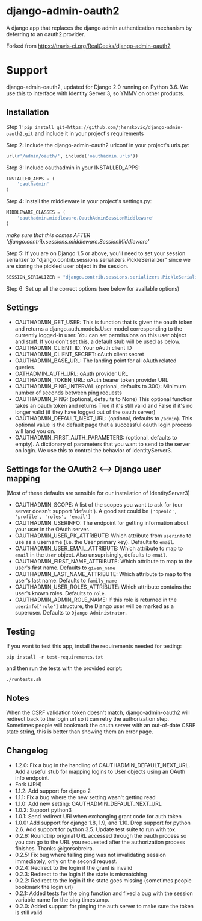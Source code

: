 # django-admin-oauth2

A django app that replaces the django admin authentication mechanism by
deferring to an oauth2 provider.

Forked from https://travis-ci.org/RealGeeks/django-admin-oauth2

# Support

django-admin-oauth2, updated for Django 2.0 running on Python 3.6. We use this to interface with Identity Server 3, 
so YMMV on other products. 

## Installation

Step 1: `pip install git+https://github.com/jherskovic/django-admin-oauth2.git` and include it in your project's requirements

Step 2:  Include the django-admin-oauth2 urlconf in your project's urls.py:

```python
url(r'/admin/oauth/', include('oauthadmin.urls'))
```

Step 3: Include oauthadmin in your INSTALLED_APPS:

```python
INSTALLED_APPS = (
    'oauthadmin'
)
````


Step 4: Install the middleware in your project's settings.py:

```python
MIDDLEWARE_CLASSES = (
    'oauthadmin.middleware.OauthAdminSessionMiddleware'
)
```

*make sure that this comes AFTER 'django.contrib.sessions.middleware.SessionMiddleware'*

Step 5: If you are on Django 1.5 or above, you'll need to set your session serializer
to "django.contrib.sessions.serializers.PickleSerializer" since we are storing the
pickled user object in the session.

```python
SESSION_SERIALIZER = "django.contrib.sessions.serializers.PickleSerializer"

```

Step 6: Set up all the correct options (see below for available options)

## Settings

 * OAUTHADMIN_GET_USER: This is function that is given the oauth token and returns
   a django.auth.models.User model corresponding to the currently logged-in user.
   You can set permissions on this user object and stuff. If you don't set this, a default stub will be used as below.
 * OAUTHADMIN_CLIENT_ID: Your oAuth client ID
 * OAUTHADMIN_CLIENT_SECRET: oAuth client secret
 * OAUTHADMIN_BASE_URL: The landing point for all oAuth related queries.
 * OATHADMIN_AUTH_URL: oAuth provider URL
 * OAUTHADMIN_TOKEN_URL: oAuth bearer token provider URL
 * OAUTHADMIN_PING_INTERVAL (optional, defaults to 300): Minimum number of seconds between ping requests
 * OAUTHADMIN_PING: (optional, defaults to None) This optional function takes an oauth token and returns True if it's still valid and False if it's no longer valid (if they have logged out of the oauth server)
 * OAUTHADMIN_DEFAULT_NEXT_URL: (optional, defaults to `/admin`). This optional value is the default page that a successful oauth login process will land you on.
 * OAUTHADMIN_FIRST_AUTH_PARAMETERS: (optional, defaults to empty). A dictionary of parameters that you want to send to the server on login. We use this to control the behavior of IdentityServer3.

## Settings for the OAuth2 <--> Django user mapping
(Most of these defaults are sensible for our installation of IdentityServer3)

 * OAUTHADMIN_SCOPE: A list of the scopes you want to ask for (our server doesn't support 'default'). A good set could be 
 `['openid', 'profile', 'roles', 'email']`
 * OAUTHADMIN_USERINFO: The endpoint for getting information about your user in the OAuth server.
 * OAUTHADMIN_USER_PK_ATTRIBUTE: Which attribute from `userinfo` to use as a username (i.e. the User primary key). Defaults to `email`.
 * OAUTHADMIN_USER_EMAIL_ATTRIBUTE: Which attribute to map to `email` in the `User` object. Also unsuprisingly, defaults to `email`.
 * OAUTHADMIN_FIRST_NAME_ATTRIBUTE: Which attribute to map to the user's first name. Defaults to `given_name`
 * OAUTHADMIN_LAST_NAME_ATTRIBUTE: Which attribute to map to the user's last name. Defaults to `family_name`
 * OAUTHADMIN_USER_ROLES_ATTRIBUTE: Which attribute contains the user's known roles. Defaults to `role`.
 * OAUTHADMIN_ADMIN_ROLE_NAME: If this role is returned in the `userinfo['role']` structure, the Django user will be marked as a superuser. Defaults to `Django Administrator`. 


 
## Testing

If you want to test this app, install the requirements needed for testing:

```
pip install -r test-requirements.txt
```

and then run the tests with the provided script:

```
./runtests.sh

```

## Notes

When the CSRF validation token doesn't match, django-admin-oauth2 will redirect back to the login url so it can retry the authorization step.  Sometimes people will bookmark the oauth server with an out-of-date CSRF state string, this is better than showing them an error page.


## Changelog
 * 1.2.0: Fix a bug in the handling of OAUTHADMIN_DEFAULT_NEXT_URL. Add a useful stub for mapping logins to User objects using an OAuth info endpoint.
 * Fork (JRH) 
 * 1.1.2: Add support for django 2
 * 1.1.1: Fix a bug where the new setting wasn't getting read
 * 1.1.0: Add new setting: OAUTHADMIN_DEFAULT_NEXT_URL
 * 1.0.2: Support python3
 * 1.0.1: Send redirect URI when exchanging grant code for auth token
 * 1.0.0: Add support for django 1.8, 1.9, and 1.10. Drop support for python 2.6. Add support for python 3.5.  Update test suite to run with tox.
 * 0.2.6: Roundtrip original URL accessed through the oauth process so you can go to the URL you requested after the authorization process finishes.  Thanks @igorsobreira.
 * 0.2.5: Fix bug where failing ping was not invalidating session immediately, only on the second request.
 * 0.2.4: Redirect to the login if the grant is invalid
 * 0.2.3: Redirect to the login if the state is mismatching
 * 0.2.2: Redirect to the login if the state goes missing (sometimes people bookmark the login url)
 * 0.2.1: Added tests for the ping function and fixed a bug with the session variable name for the ping timestamp.
 * 0.2.0: Added support for pinging the auth server to make sure the token is still valid
